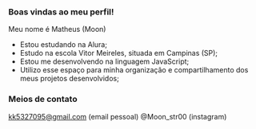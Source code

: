 ### Boas vindas ao meu perfil!

Meu nome é Matheus (Moon)

- Estou estudando na Alura;
- Estudo na escola Vitor Meireles, situada em Campinas (SP);
- Estou me desenvolvendo na linguagem JavaScript;
- Utilizo esse espaço para minha organização e compartilhamento dos meus projetos desenvolvidos;

### Meios de contato

kk5327095@gmail.com (email pessoal)
@Moon_str00 (instagram)

